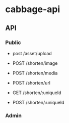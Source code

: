 # cabbage-api

## API


### Public

* post /asset/upload

* POST /shorten/image

* POST /shorten/media

* POST /shorten/url

* GET  /shorten/:uniqueId

* POST /shorten/:uniqueId

### Admin

